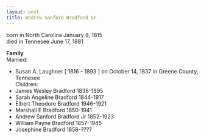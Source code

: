 ```yaml
---
layout: post
title: Andrew Sanford Bradford Sr
---
```


born in North Carolina January 8, 1815  
died in Tennesee June 17, 1881

**Family**  
Married: 
- Susan A. Laughner [ 1816 - 1893 ] on October 14, 1837 in Greene County, Tennesee  
Children:
- James Wesley Bradford 1838-1895
- Sarah Angeline Bradford 1844-1917
- Elbert Theodore Bradford 1946-1921
- Marshall E Bradford 1850-1941
- Andrew Sanford Bradford Jr 1852-1923
- William Payne Bradford 1857-1945
- Josephine Bradford 1858-????

